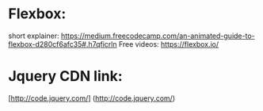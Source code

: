 # Flexbox:
short explainer:
https://medium.freecodecamp.com/an-animated-guide-to-flexbox-d280cf6afc35#.h7qficrln
Free videos: https://flexbox.io/

# Jquery CDN link:
[http://code.jquery.com/] (http://code.jquery.com/)

